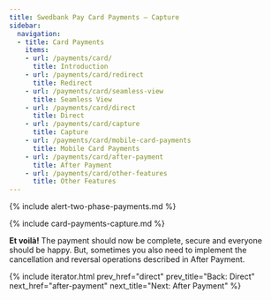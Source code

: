 ```yaml
---
title: Swedbank Pay Card Payments – Capture
sidebar:
  navigation:
  - title: Card Payments
    items:
    - url: /payments/card/
      title: Introduction
    - url: /payments/card/redirect
      title: Redirect
    - url: /payments/card/seamless-view
      title: Seamless View
    - url: /payments/card/direct
      title: Direct
    - url: /payments/card/capture
      title: Capture
    - url: /payments/card/mobile-card-payments
      title: Mobile Card Payments
    - url: /payments/card/after-payment
      title: After Payment
    - url: /payments/card/other-features
      title: Other Features
---
```


{% include alert-two-phase-payments.md %}

{% include card-payments-capture.md %}

**Et voilà!** The payment should now be complete, secure and
everyone should be happy. But, sometimes you also need to implement the
cancellation and reversal operations described in After Payment.

{% include iterator.html prev_href="direct"
                         prev_title="Back: Direct"
                         next_href="after-payment"
                         next_title="Next: After Payment" %}
